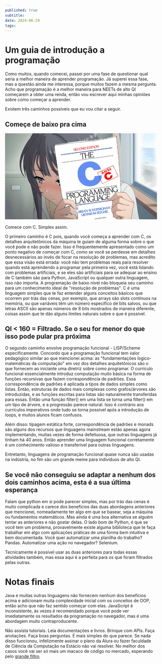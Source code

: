 ```yaml
---
published: true
subtitle: 
date: 2024-06-29
tags: 
---
```


# Um guia de introdução a programação

Como muitos, quando comecei, passei por uma fase de questionar qual seria a melhor maneira de aprender programação. Já superei essa fase, mas a questão ainda me interessa, porque muitos fazem a mesma pergunta. Acho que programação é a melhor maneira para NEETs de alto QI começarem a obter uma renda, então vou escrever aqui minhas opiniões sobre como começar a aprender.

Existem três caminhos possíveis que eu vou citar a seguir.

## Começe de baixo pra cima

![](/images/animec.png)

Comece com C. Simples assim.

O primeiro caminho é C pois, quando você começa a aprender com C, os detalhes arquitetônicos da máquina te guiam de alguma forma sobre o que você pode e não pode fazer. Isso é frequentemente apresentado como um ponto negativo de começar com C, como se você se perdesse em detalhes desnecessários ao invés de focar na resolução de problemas, mas acredito que essa visão está errada: você não tem problemas reais para resolver quando está aprendendo a programar pela primeira vez, você está lidando com problemas artificiais, e se eles são artificiais para se adequar ao ensino de C também são para Python, JavaScript ou qualquer outra linguagem, isso não importa. A programação de baixo nível não bloqueia seu caminho para um conhecimento ideal de "resolução de problemas". C é uma linguagem simples que te faz entender alguns conceitos básicos que ocorrem por trás das cenas, por exemplo, que arrays são slots contínuos na memória, ou que variáveis têm um número específico de bits salvos, ou que letras ASCII são apenas números de 8 bits mostrados de maneira diferente, coisas assim que te dão alguns limites naturais sobre o que é possível.

## QI < 160 = Filtrado. Se o seu for menor do que isso pode pular pra próxima

O segundo caminho envolve programação funcional - LISP/Scheme especificamente. Concordo que a programação funcional tem valor pedagógico similar ao que mencionei acima: as "fundamentações logico-matemáticas da computação" em vez dos detalhes arquitetônicos são o que fornecem ao iniciante uma diretriz sobre como programar. O currículo funcional essencialmente introduz computação muito básica na forma de funções recursivas que fazem correspondência de padrões. Essa correspondência de padrões é aplicada a tipos de dados simples como listas. Então, estruturas de dados mais complexas como grafos/árvores são introduzidas, e as funções escritas para listas são naturalmente transferidas para essas. Então uma função filter() em uma lista se torna uma filter() em um tipo de árvore, e a progressão parece natural. Isso é contrário aos currículos imperativos onde tudo se torna possível após a introdução de loops, e muitos alunos ficam confusos.

Além disso: tipagem estática forte, correspondência de padrões e monads são alguns dos recursos que linguagens mainstream estão apenas agora implementando, muitas vezes de forma defeituosa, que outras linguagens já tinham há 40 anos. Então aprender uma linguagem funcional corretamente é um conhecimento valioso e transferível para outras linguagens. 

Entretanto, linguagens de programação funcional quase nunca são usadas na indústria, no fim são um grande meme para indivíduos de alto QI. 

## Se você não conseguiu se adaptar a nenhum dos dois caminhos acima, esta é a sua última esperança

Falam que python em si pode parecer simples, mas por trás das cenas é muito complicada e carece dos benefícios das duas abordagens anteriores que mencionei, nomeadamente ter algo em que se basear, seja a máquina ou fundamentos matemáticos. Mas ainda é uma boa alternativa se alguém tentar as anteriores e não gostar delas. O lado bom de Python, é que se você tem um problema, provavelmente existe alguma biblioteca que te faça trabalhar em algo com aplicações práticas de uma forma bem intuitiva e bem documentada. Você quer automatizar uma planilha do trabalho? Pandas. Automatizar uma ação no navegador? Selenium.

Tecnicamente é possível usar as duas anteriores para todas essas atividades também, mas essa aqui é a perfeita para os que foram filtrados pelas outras.

# Notas finais

Java e muitas outras linguagens não fornecem nenhum dos benefícios acima e adicionam muita complexidade inicial com os conceitos de OOP, então acho que não faz sentido começar com elas. JavaScript é inconsistente, às vezes é recomendado porque você pode ver imediatamente os resultados da programação no navegador, mas é uma abordagem muito contraproducente.

Não assista tutoriais. Leia documentações e livros. Brinque com APIs. Faça anotações. Faça boas perguntas. É mais simples do que parece. Se nada disso funcionou, infelizmente assinar o plano da Alura ou fazer faculdade de Ciência da Computação na Estácio não vai resolver. No melhor dos casos você vai ser só mais um macaco de código no mercado, esperando pelo [grande filtro](https://pt.wikipedia.org/wiki/Teoria_populacional_malthusiana).